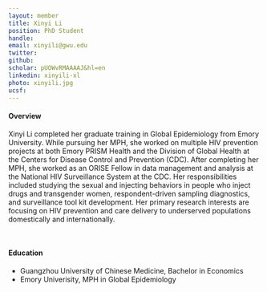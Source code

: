```yaml
---
layout: member
title: Xinyi Li
position: PhD Student
handle: 
email: xinyili@gwu.edu
twitter:
github:
scholar: pUOWvRMAAAAJ&hl=en
linkedin: xinyili-xl
photo: xinyili.jpg
ucsf: 
---
```


<section class="container">
<div class="col-lg-8 col-md-8 col-sm-12 col-xs-12 col-lg-2-offset col-md-offset-2">
<h4>Overview</h4>
<p>Xinyi Li completed her graduate training in Global Epidemiology from Emory University. While pursuing her MPH, she worked on multiple HIV prevention projects at both Emory PRISM Health and the Division of Global Health at the Centers for Disease Control and Prevention (CDC). After completing her MPH, she worked as an ORISE Fellow in data management and analysis at the National HIV Surveillance System at the CDC. Her responsibilities included studying the sexual and injecting behaviors in people who inject drugs and transgender women, respondent-driven sampling diagnostics, and surveillance tool kit development. Her primary research interests are focusing on HIV prevention and care delivery to underserved populations domestically and internationally.</p>
<div class="bx space4">&nbsp;
</div>
<h4>Education</h4>
<ul>
<li>Guangzhou University of Chinese Medicine, Bachelor in Economics</li>
<li>Emory Univerisity, MPH in Global Epidemiology</li>
</ul>
</div>
</section>
